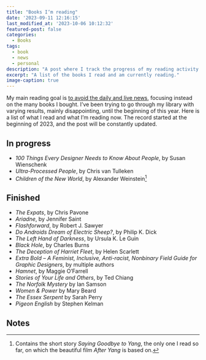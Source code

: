 ```yaml
---
title: "Books I‘m reading"
date: '2023-09-11 12:16:15'
last_modified_at: '2023-10-06 10:12:32'
featured-post: false
categories:
  - Books
tags:
  - book
  - news
  - personal
description: "A post where I track the progress of my reading activity since the beginning of 2023."
excerpt: "A list of the books I read and am currently reading."
image-caption: true
---
```

My main reading goal is [to avoid the daily and live news](https://silviamaggidesign.com/tag/news/), focusing instead on the many books I bought. I’ve been trying to go through my library with varying results, mainly disappointing, until the beginning of this year. Here is a list of what I read and what I’m reading now. The record started at the beginning of 2023, and the post will be constantly updated.

## In progress

- _100 Things Every Designer Needs to Know About People_, by Susan Wienschenk
- _Ultra-Processed People_, by Chris van Tulleken
- _Children of the New World_, by Alexander Weinstein[^AfterYang]

## Finished

- _The Expats_, by Chris Pavone
- _Ariadne_, by Jennifer Saint
- _Flashforward_, by Robert J. Sawyer
- _Do Androids Dream of Electric Sheep?_, by Philip K. Dick
- _The Left Hand of Darkness_, by Ursula K. Le Guin
- _Black Hole_, by Charles Burns
- _The Deception of Harriet Fleet_, by Helen Scarlett
- _Extra Bold – A Feminist, Inclusive, Anti-racist, Nonbinary Field Guide for Graphic Designers_, by multiple authors
- _Hamnet_, by Maggie O’Farrell
- _Stories of Your Life and Others_, by Ted Chiang
- _The Norfolk Mystery_ by Ian Samson
- _Women & Power_ by Mary Beard
- _The Essex Serpent_ by Sarah Perry
- _Pigeon English_ by Stephen Kelman

## Notes

[^AfterYang]: Contains the short story _Saying Goodbye to Yang_, the only one I read so far, on which the beautiful film _After Yang_ is based on.